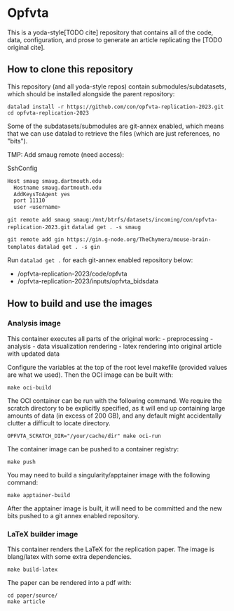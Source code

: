 # Opfvta

This is a yoda-style[TODO cite] repository that contains all of the
code, data, configuration, and prose to generate an article replicating
the [TODO original cite].

## How to clone this repository

This repository (and all yoda-style repos) contain submodules/subdatasets, which should be installed alongside the parent repository:

```console
datalad install -r https://github.com/con/opfvta-replication-2023.git
cd opfvta-replication-2023
```

Some of the subdatasets/submodules are git-annex enabled, which means
that we can use datalad to retrieve the files (which are just
references, no "bits").

TMP: Add smaug remote (need access):

SshConfig
```bash
Host smaug smaug.dartmouth.edu
  Hostname smaug.dartmouth.edu
  AddKeysToAgent yes
  port 11110
  user <username>
```

<!-- TODO: should be publicly available  -->
`git remote add smaug smaug:/mnt/btrfs/datasets/incoming/con/opfvta-replication-2023.git`
`datalad get . -s smaug`

`git remote add gin https://gin.g-node.org/TheChymera/mouse-brain-templates`
`datalad get . -s gin`

Run `datalad get .` for each git-annex enabled repository below:
<!--  - /opfvta-replication-2023/ -->
 - /opfvta-replication-2023/code/opfvta
 - /opfvta-replication-2023/inputs/opfvta_bidsdata
<!-- This will eventuall be datalad get -r . but not until the osf remote is -->
<!-- updated. -->
<!--  -->

<!-- ## With datalad  -->
<!-- `pip install datalad-osf` -->
<!-- `datalad clone https://finalpushtoOSF -->

## How to build and use the images

### Analysis image

This container executes all parts of the original work:
    - preprocessing
    - analysis
    - data visualization rendering
    - latex rendering into original article with updated data

Configure the variables at the top of the root level makefile (provided
values are what we used). Then the OCI image can be built with:

`make oci-build`

The OCI container can be run with the following command.
We require the scratch directory to be explicitly specified, as it will end up containing large amounts of data (in excess of 200 GB), and any default might accidentally clutter a difficult to locate directory.

`OPFVTA_SCRATCH_DIR="/your/cache/dir" make oci-run`

The container image can be pushed to a container registry:

`make push`

You may need to build a singularity/apptainer image with the following
command:

`make apptainer-build`

After the apptainer image is built, it will need to be committed and the
new bits pushed to a git annex enabled repository.

### LaTeX builder image

This container renders the LaTeX for the replication paper. The image is
blang/latex with some extra dependencies.

```shell
make build-latex
```

The paper can be rendered into a pdf with:

```shell
cd paper/source/
make article
```
